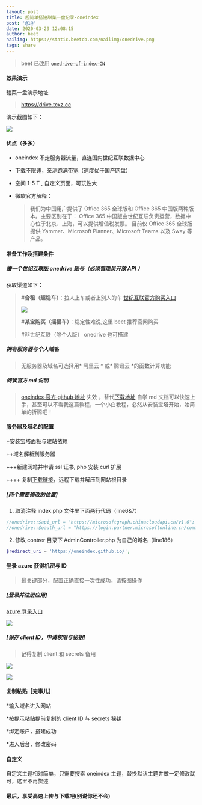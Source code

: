 ```yaml
---
layout: post
title: 超简单搭建甜菜一盘记录-oneindex
post: '@1@'
date: 2020-03-29 12:08:15
author: beet
nailimg: https://static.beetcb.com/nailimg/onedrive.png
tags: share
---
```


> beet 已改用 [`onedrive-cf-index-CN`](https://github.com/beetcb/onedrive-cf-index-CN)

#### 效果演示

甜菜一盘演示地址

> https://drive.tcxz.cc

演示截图如下：

![](https://static.beetcb.com/postimg/1/1.png)

#### 优点（多多）

- oneindex 不走服务器流量，直连国内世纪互联数据中心

- 下载不限速，亲测跑满带宽（速度优于国产网盘）

- 空间 1-5 T , 自定义页面，可玩性大

- 微软官方解释：
  > 我们为中国用户提供了 Office 365 全球版和 Office 365 中国版两种版本。主要区别在于：
  > Office 365 中国版由世纪互联负责运营，数据中心位于北京、上海，可以提供增值税发票。
  > 目前仅 Office 365 全球版提供 Yammer、Microsoft Planner、Microsoft Teams 以及 Sway 等产品。

#### 准备工作及搭建条件

##### 撸一个世纪互联版 onedrive 账号（**必须管理员开放 API** ）

获取渠道如下：

> #**合租（超稳车）**：拉人上车或者上别人的车
> [世纪互联官方购买入口](https://products.office.com/zh-cn/compare-china-global-versions-office365)
>
> ![](https://static.beetcb.com/postimg/1/2.png)
>
> #**某宝购买（摇摇车）**：稳定性难说,这里 beet 推荐官网购买
>
> #非世纪互联（除个人版） onedrive 也可搭建

##### 拥有服务器与个人域名

> 无服务器及域名可选择用* 阿里云 * 或* 腾讯云 *的函数计算功能

##### 阅读官方 md 说明

> <s>[oneindex 官方 github 地址](https://github.com/donwa/oneindex)</s> 失效 ，替代[下载地址](https://github.com/Layne666/oneindex/archive/master.zip)
> 自学 md 文档可以快速上手，甚至可以不看我这篇教程，一个小白教程，必然从安装宝塔开始，始简单的折腾吧！

#### 服务器及域名的配置

+安装宝塔面板与建站依赖

++域名解析到服务器

+++新建网站并申请 ssl 证书, php 安装 curl 扩展

++++ 复制[下载链接](https://github.com/donwa/oneindex/archive/master.zip)，远程下载并解压到网站根目录

##### [两个需要修改的位置]

1.  取消注释 index.php 文件里下面两行代码（line6&7）

```php
//onedrive::$api_url = "https://microsoftgraph.chinacloudapi.cn/v1.0";
//onedrive::$oauth_url = "https://login.partner.microsoftonline.cn/common/oauth2/v2.0";
```

2.  修改 contrer 目录下 AdminController.php 为自己的域名（line186）

```php
$redirect_uri = 'https://oneindex.github.io/';
```

#### 登录 azure 获得机密与 ID

> 最关键部分，配置正确直接一次性成功，请按图操作

##### [登录并注册应用]

[azure 登录入口](https://portal.azure.cn/)

![](https://static.beetcb.com/postimg/1/3.png)

##### [保存 client ID，申请权限与秘钥]

> 记得复制 client 和 secrets 备用

![](https://static.beetcb.com/postimg/1/4.png)

![](https://static.beetcb.com/postimg/1/5.png)

#### 复制粘贴［完事儿］

\*输入域名进入网站

\*按提示粘贴提前复制的 client ID 与 secrets 秘钥

\*绑定账户，搭建成功

\*进入后台，修改密码

#### 自定义

自定义主题相对简单，只需要搜索 oneindex 主题，替换默认主题并做一定修改就可，这里不再赘述

#### 最后，享受高速上传与下载吧(别说你还不会)
